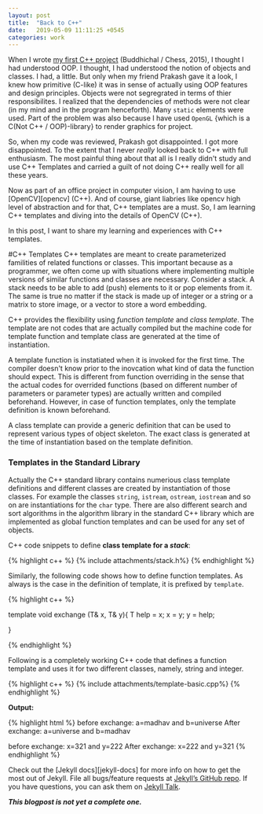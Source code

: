 ```yaml
---
layout: post
title:  "Back to C++"
date:   2019-05-09 11:11:25 +0545
categories: work
---
```

When I wrote [my first C++ project][buddhichal] (Buddhichal / Chess, 2015), I thought I had understood OOP. I thought, I had understood the notion of objects and classes. I had, a little. But only when my friend Prakash gave it a look, I knew how primitive (C-like) it was in sense of actually using OOP features and design principles. Objects were not segregrated in terms of thier responsibilites. I realized that the dependencies of methods were not clear (in my mind and in the program henceforth). Many `static` elements were used. Part of the problem was also because I have used `OpenGL` {which is a C(Not C++ / OOP)-library} to render graphics for project.

So, when my code was reviewed, Prakash got disappointed. I got more disappointed. To the extent that I never *really* looked back to C++ with full enthusiasm. The most painful thing about that all is I really didn't study and use C++ Templates and carried a guilt of not doing C++ really well for all these years.

Now as part of an office project in computer vision, I am having to use [OpenCV][opencv] (C++). And of course, giant liabries like opencv high level of abstraction and for that, C++ templates are a must. So, I am learning C++ templates and diving into the details of OpenCV (C++).

In this post, I want to share my learning and experiences with C++ templates.

#C++ Templates
C++ templates are meant to create parameterized familities of related functions or classes. This important because as a programmer, we often come up with situations where implementing multiple versions of similar functions and classes are necessary. Consider a stack. A stack needs to be able to add (push) elements to it or pop elements from it. The same is true no matter if the stack is made up of integer or a string or a matrix to store image, or a vector to store a word embedding.

C++ provides the flexibility using *function template* and *class template*. The template are not codes that are actually compiled but the machine code for template function and template class are generated at the time of instantiation. 

A template function is instatiated when it is invoked for the first time. The compiler doesn't know prior to the inovcation what kind of data the function should expect. This is different from function overriding in the sense that the actual codes for overrided functions (based on different number of parameters or parameter types) are actually written and compiled beforehand. However, in case of function templates, only the template definition is known beforehand.

A class template can provide a generic definition that can be used to represent various types of object skeleton. The exact class is generated at the time of instantiation based on the template definition.

### Templates in the Standard Library

Actually the C++ standard library contains numerious class template definitions and different classes are created by instantiation of those classes. For example the classes `string`, `istream`, `ostream`, `iostream` and so on are instantiations for the `char` type. There are also different search and sort algorithms in the algorithm library in the standard C++ library which are implemented as global function templates and can be used for any set of objects.

C++ code snippets to define **class template for a *stack***:

{% highlight c++ %}
{% include attachments/stack.h%}
{% endhighlight %}

Similarly, the following code shows how to define function templates. As always is the case in the definition of template, it is prefixed by `template`.

{% highlight c++ %}

template<class T>
void exchange (T& x, T& y){
    T help = x;
    x = y;
    y = help;

}

{% endhighlight %}

Following is a completely working C++ code that defines a function template and uses it for two different classes, namely, string and integer.

{% highlight c++ %}
{% include attachments/template-basic.cpp%}
{% endhighlight %}

**Output:**

{% highlight html %}
before exchange:
a=madhav and b=universe
After exchange:
a=universe and b=madhav

before exchange:
x=321 and y=222
After exchange:
x=222 and y=321
{% endhighlight %}




Check out the [Jekyll docs][jekyll-docs] for more info on how to get the most out of Jekyll. File all bugs/feature requests at [Jekyll’s GitHub repo][jekyll-gh]. If you have questions, you can ask them on [Jekyll Talk][jekyll-talk].

***This blogpost is not yet a complete one.***

[buddhichal]: https://github.com/scimad/buddhichal
[jekyll-gh]:   https://github.com/jekyll/jekyll
[jekyll-talk]: https://talk.jekyllrb.com/
